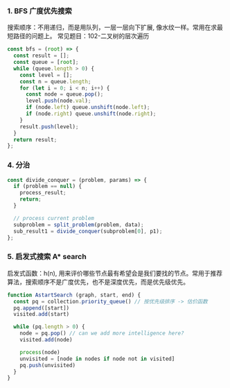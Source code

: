 ### 1. BFS 广度优先搜索

搜索顺序：不用递归，而是用队列，一层一层向下扩展, 像水纹一样。常用在求最短路径的问题上。
常见题目：102-二叉树的层次遍历

```js
const bfs = (root) => {
  const result = [];
  const queue = [root];
  while (queue.length > 0) {
    const level = [];
    const n = queue.length;
    for (let i = 0; i < n; i++) {
      const node = queue.pop();
      level.push(node.val);
      if (node.left) queue.unshift(node.left);
      if (node.right) queue.unshift(node.right);
    }
    result.push(level);
  }
  return result;
};
```

### 4. 分治

```js
const divide_conquer = (problem, params) => {
  if (problem == null) {
    process_result;
    return;
  }

  // process current problem
  subproblem = split_problem(problem, data);
  sub_result1 = divide_conquer(subproblem[0], p1);
};
```

### 5. 启发式搜索 A\* search

启发式函数：h(n), 用来评价哪些节点最有希望会是我们要找的节点。常用于推荐算法，搜索顺序不是广度优先，也不是深度优先，而是优先级优先。

```js
function AstartSearch (graph, start, end) {
  const pq = collection.priority_queue() // 按优先级排序 -> 估价函数
  pq.append([start])
  visited.add(start)

  while (pq.length > 0) {
    node = pq.pop() // can we add more intelligence here?
    visited.add(node)

    process(node)
    unvisited = [node in nodes if node not in visited]
    pq.push(unvisited)
  }
}
```
